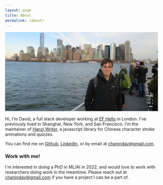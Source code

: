 ```yaml
---
layout: page
title: About
permalink: /about/
---
```


<img src="/assets/nyc.JPG" alt="Me in New York" />

Hi, I'm David, a full stack developer working at [EF Hello](https://efhello.com) in London. I've previously lived in Shanghai, New York, and San Francisco. I'm the maintainer of
[Hanzi Writer](https://hanziwriter.org), a javascript library
for Chinese character stroke animations and quizzes.

You can find me on [Github](https://github.com/chanind), [LinkedIn](https://www.linkedin.com/in/davidchanin), or by email at [chanindav@gmail.com](mailto:chanindav@gmail.com).

### Work with me!
I'm interested in doing a PhD in ML/AI in 2022, and would love to work with
researchers doing work in the meantime. Please reach out at
[chanindav@gmail.com](mailto:chanindav@gmail.com) if you have a
project I can be a part of.
